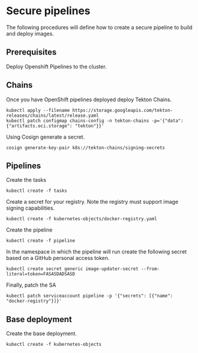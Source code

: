 # Secure pipelines
The following procedures will define how to create a secure pipeline to build and deploy images.

## Prerequisites
Deploy Openshift Pipelines to the cluster.

## Chains
Once you have OpenShift pipelines deployed deploy Tekton Chains.

```
kubectl apply --filename https://storage.googleapis.com/tekton-releases/chains/latest/release.yaml
kubectl patch configmap chains-config -n tekton-chains -p='{"data":{"artifacts.oci.storage": "tekton"}}'
```

Using Cosign generate a secret.
```
cosign generate-key-pair k8s://tekton-chains/signing-secrets
```

## Pipelines
Create the tasks
```
kubectl create -f tasks
```
Create a secret for your registry. Note the registry must support image signing capabilities.
```
kubectl create -f kubernetes-objects/docker-registry.yaml
```

Create the pipeline
```
kubectl create -f pipeline
```

In the namespace in which the pipeline will run create the following secret based on a GitHub personal access token.

```
kubectl create secret generic image-updater-secret --from-literal=token=FASASDADSASD
```

Finally, patch the SA
```
kubectl patch serviceaccount pipeline -p '{"secrets": [{"name": "docker-registry"}]}'
```

## Base deployment
Create the base deployment. 

```
kubectl create -f kubernetes-objects
```
